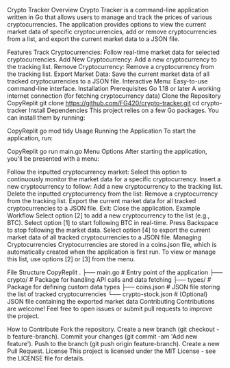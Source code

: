 Crypto Tracker
Overview
Crypto Tracker is a command-line application written in Go that allows users to manage and track the prices of various cryptocurrencies. The application provides options to view the current market data of specific cryptocurrencies, add or remove cryptocurrencies from a list, and export the current market data to a JSON file.

Features
Track Cryptocurrencies: Follow real-time market data for selected cryptocurrencies.
Add New Cryptocurrency: Add a new cryptocurrency to the tracking list.
Remove Cryptocurrency: Remove a cryptocurrency from the tracking list.
Export Market Data: Save the current market data of all tracked cryptocurrencies to a JSON file.
Interactive Menu: Easy-to-use command-line interface.
Installation
Prerequisites
Go 1.18 or later
A working internet connection (for fetching cryptocurrency data)
Clone the Repository
CopyReplit
git clone https://github.com/FG420/crypto-tracker.git
cd crypto-tracker
Install Dependencies
This project relies on a few Go packages. You can install them by running:

CopyReplit
go mod tidy
Usage
Running the Application
To start the application, run:

CopyReplit
go run main.go
Menu Options
After starting the application, you'll be presented with a menu:

Follow the inputted cryptocurrency market: Select this option to continuously monitor the market data for a specific cryptocurrency.
Insert a new cryptocurrency to follow: Add a new cryptocurrency to the tracking list.
Delete the inputted cryptocurrency from the list: Remove a cryptocurrency from the tracking list.
Export the current market data for all tracked cryptocurrencies to a JSON file.
Exit: Close the application.
Example Workflow
Select option [2] to add a new cryptocurrency to the list (e.g., BTC).
Select option [1] to start following BTC in real-time.
Press Backspace to stop following the market data.
Select option [4] to export the current market data of all tracked cryptocurrencies to a JSON file.
Managing Cryptocurrencies
Cryptocurrencies are stored in a coins.json file, which is automatically created when the application is first run. To view or manage this list, use options [2] or [3] from the menu.

File Structure
CopyReplit
.
├── main.go               # Entry point of the application
├── crypto/               # Package for handling API calls and data fetching
├── types/                # Package for defining custom data types
├── coins.json            # JSON file storing the list of tracked cryptocurrencies
└── crypto-stock.json     # (Optional) JSON file containing the exported market data
Contributing
Contributions are welcome! Feel free to open issues or submit pull requests to improve the project.

How to Contribute
Fork the repository.
Create a new branch (git checkout -b feature-branch).
Commit your changes (git commit -am 'Add new feature').
Push to the branch (git push origin feature-branch).
Create a new Pull Request.
License
This project is licensed under the MIT License - see the LICENSE file for details.
